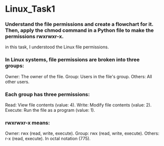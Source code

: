 # Linux_Task1
### Understand the file permissions and create a flowchart for it. Then, apply the chmod command in a Python file to make the permissions rwxrwxr-x.

in this task, I understood the Linux file permissions.
### In Linux systems, file permissions are broken into three groups:
Owner: The owner of the file.
Group: Users in the file's group.
Others: All other users.

### Each group has three permissions:
Read: View file contents (value: 4).
Write: Modify file contents (value: 2).
Execute: Run the file as a program (value: 1).

### rwxrwxr-x means:
Owner: rwx (read, write, execute).
Group: rwx (read, write, execute).
Others: r-x (read, execute).
In octal notation (775).

